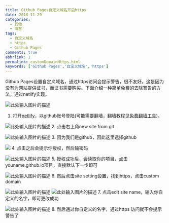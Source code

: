 ```yaml
---
title: Github Pages自定义域名开启https
date: 2018-11-29
categories:
  - 其他
  - 博客
tags:
  - 自定义域名
  - https
  - Github Pages
comments: true
abbrlink: 1
permalink: customDomainHttps.html
keywords: ['Github Pages','自定义域名','https']
---
```


Github Pages设置自定义域名，通过https访问会提示警告，很不友好。这是因为没有为网站提供证书，而证书需要购买。下面介绍一种简单免费的去除警告的方法，通过netlify实现。
<!-- more -->
![此处输入图片的描述][1]

 1. 打开[netlify](https://www.netlify.com/)，以github账号登陆(可能需要翻墙，翻墙教程见[免费翻墙工具](https://www.zybuluo.com/buzhimingyue/note/1316517))。
 
 ![此处输入图片的描述][2]
 2. 点击右上角new site from git
 
 ![此处输入图片的描述][3]
 3. 因为我们是github，因此这里选择github
 
 ![](http://piwgc559z.bkt.clouddn.com/18-11-29/56895543.jpg)
 4. 点击之后会提示你授权，然后输密码
 
 ![此处输入图片的描述][4]
 5. 授权成功后，会读取你的项目，点击youname.github.io项目，直接默认下一步即可
 
 ![此处输入图片的描述][5]
 6. 然后点击site setting设置，找到https，点击custom domain
 
 ![此处输入图片的描述][6]
 ![此处输入图片的描述][7]
 7. 点击edit site name，输入你自定义的名字，即可更改成功
 
 ![此处输入图片的描述][8]
 8. 然后通过你自定义的名字，通过https 访问就不会提示警告了




 


  [1]: http://piwgc559z.bkt.clouddn.com/18-11-29/22374790.jpg
  [2]: http://piwgc559z.bkt.clouddn.com/18-11-29/34199829.jpg
  [3]: http://piwgc559z.bkt.clouddn.com/18-11-29/23086520.jpg
  [4]: http://piwgc559z.bkt.clouddn.com/18-11-29/62933763.jpg
  [5]: http://piwgc559z.bkt.clouddn.com/18-11-29/3930489.jpg
  [6]: http://piwgc559z.bkt.clouddn.com/18-11-29/73819732.jpg
  [7]: http://piwgc559z.bkt.clouddn.com/18-11-29/42880127.jpg
  [8]: http://piwgc559z.bkt.clouddn.com/18-11-29/66150010.jpg